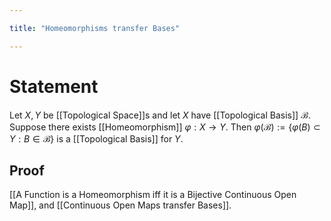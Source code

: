 ```yaml
---

title: "Homeomorphisms transfer Bases"

---
```

# Statement
Let $X, Y$ be [[Topological Space]]s and let $X$ have [[Topological Basis]] $\mathcal{B}$. Suppose there exists [[Homeomorphism]] $\varphi: X \to Y$. Then $\varphi(\mathcal{B}) := \{\varphi(B) \subset Y : B \in \mathcal{B}\}$ is a [[Topological Basis]] for $Y$.

## Proof
[[A Function is a Homeomorphism iff it is a Bijective Continuous Open Map]], and [[Continuous Open Maps transfer Bases]].
